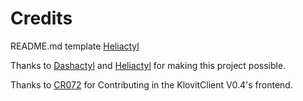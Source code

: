 # Credits

README.md template [Heliactyl](https://sryden.com)

Thanks to [Dashactyl](https://github.com/Votion-development/Dashactyl) and [Heliactyl](https://sryden.com) for making this project possible.

Thanks to [CR072](https://github.com/cr072) for Contributing in the KlovitClient V0.4's frontend.
